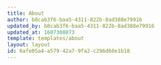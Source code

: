 ```yaml
---
title: About
author: b8cab3f6-baa5-4311-822b-8ad388e79916
updated_by: b8cab3f6-baa5-4311-822b-8ad388e79916
updated_at: 1607308873
template: templates/about
layout: layout
id: 6afe05a4-a579-42a7-9fa2-c296d60e1b18
---
```

